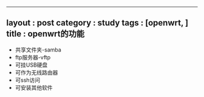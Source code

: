 
---
layout : post
category : study
tags : [openwrt, ]
title : openwrt的功能
---

-   共享文件夹-samba
-   ftp服务器-vftp
-   可挂USB硬盘
-   可作为无线路由器
-   可ssh访问
-   可安装其他软件
